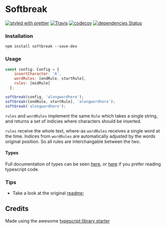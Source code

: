 # Softbreak

[![styled with prettier](https://img.shields.io/badge/styled_with-prettier-ff69b4.svg)](https://github.com/prettier/prettier)
[![Travis](https://img.shields.io/travis/nutgaard/softtbreak.svg)](https://travis-ci.org/nutgaard/softbreak)
[![codecov](https://codecov.io/gh/nutgaard/softbreak/branch/master/graph/badge.svg)](https://codecov.io/gh/nutgaard/softbreak)
[![dependencies Status](https://david-dm.org/nutgaard/softbreak/status.svg)](https://david-dm.org/nutgaard/softbreak)

### Installation

```
npm install softbreak --save-dev
```

### Usage 

```javascript
const config: Config = {
    insertCharacter: 'A',
    wordRules: [endRule, startRule],
    rules: [midRule]
  };

softbreak(config, 'alongwordhere');
softbreak([endRule, startRule], 'alongwordhere');
softbreak('alongwordhere');
```

`rules` and `wordRules` implement the same `Rule` which takes a single string, and returns a set of indicies where characters should be inserted.

`rules` receive the whole text, where-as `wordRules` receives a single word at the time. Indices from `wordRules` are automatically adjusted by the words original position. So all rules are interchangable between the two.


#### Types
Full documentation of types can be seen [here](https://www.utgaard.xyz/softbreak/),
or [here](https://github.com/nutgaard/softbreak/blob/master/src/softbreak.ts) if you prefer reading typescript code.


### Tips

* Take a look at the original [readme](https://github.com/alexjoverm/typescript-library-starter/blob/master/README.md);


## Credits

Made using the awesome [typescript library starter](https://github.com/alexjoverm/typescript-library-starter) 

